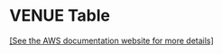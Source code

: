 # VENUE Table<a name="r_venuetable"></a>

[\[See the AWS documentation website for more details\]](http://docs.aws.amazon.com/redshift/latest/dg/r_venuetable.html)